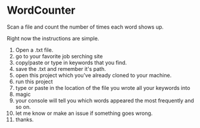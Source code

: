 # WordCounter
Scan a file and count the number of times each word shows up.

Right now the instructions are simple. 
1) Open a .txt file.
2) go to your favorite job serching site
3) copy/paste or type in keywords that you find. 
4) save the .txt and remember it's path. 
5) open this project which you've already cloned to your machine.  
6) run this project
7) type or paste in the location of the file you wrote all your keywords into
8) magic
9) your console will  tell  you which words appeared the most frequently and so on. 
10) let me know or make an issue if something goes wrong.
11) thanks.
